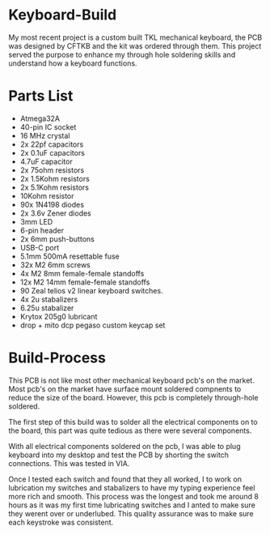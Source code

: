 # Keyboard-Build
My most recent project is a custom built TKL mechanical keyboard, the PCB was designed by CFTKB and the kit was ordered through them. This project served the purpose to enhance my through hole soldering skills and understand how a keyboard functions. 

# Parts List #
- Atmega32A
- 40-pin IC socket
- 16 MHz crystal 
- 2x 22pf capacitors
- 2x 0.1uF capacitors
- 4.7uF capacitor
- 2x 75ohm resistors
- 2x 1.5Kohm resistors
- 2x 5.1Kohm resistors
- 10Kohm resistor 
- 90x 1N4198 diodes
- 2x 3.6v Zener diodes
- 3mm LED
- 6-pin header
- 2x 6mm push-buttons
- USB-C port 
- 5.1mm 500mA resettable fuse 
- 32x M2 6mm screws
- 4x M2 8mm female-female standoffs
- 12x M2 14mm female-female standoffs
- 90 Zeal telios v2 linear keyboard switches. 
- 4x 2u stabalizers
- 6.25u stabalizer
- Krytox 205g0 lubricant
- drop + mito dcp pegaso custom keycap set

# Build-Process # 
This PCB is not like most other mechanical keyboard pcb's on the market. Most pcb's on the market have surface mount soldered compnents to reduce the size of the board. However, this pcb is completely through-hole soldered. 

The first step of this build was to solder all the electrical components on to the board, this part was quite tedious as there were several components.

With all electrical components soldered on the pcb, I was able to plug    keyboard into my desktop and test the PCB by shorting the switch connections. This was tested in VIA.

Once I tested each switch and found that they all worked, I to work on lubrication my switches and stabalizers to have my typing experience feel more rich and smooth. This process was the longest and took me around 8 hours as it was my first time lubricating switches and I anted to make sure they werent over or underlubed. This quality assurance was to make sure each keystroke was consistent. 

